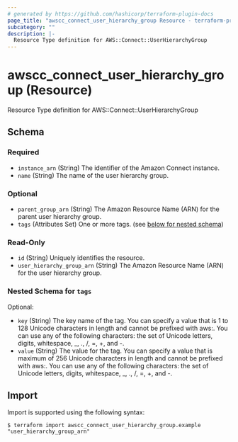 ```yaml
---
# generated by https://github.com/hashicorp/terraform-plugin-docs
page_title: "awscc_connect_user_hierarchy_group Resource - terraform-provider-awscc"
subcategory: ""
description: |-
  Resource Type definition for AWS::Connect::UserHierarchyGroup
---
```


# awscc_connect_user_hierarchy_group (Resource)

Resource Type definition for AWS::Connect::UserHierarchyGroup



<!-- schema generated by tfplugindocs -->
## Schema

### Required

- `instance_arn` (String) The identifier of the Amazon Connect instance.
- `name` (String) The name of the user hierarchy group.

### Optional

- `parent_group_arn` (String) The Amazon Resource Name (ARN) for the parent user hierarchy group.
- `tags` (Attributes Set) One or more tags. (see [below for nested schema](#nestedatt--tags))

### Read-Only

- `id` (String) Uniquely identifies the resource.
- `user_hierarchy_group_arn` (String) The Amazon Resource Name (ARN) for the user hierarchy group.

<a id="nestedatt--tags"></a>
### Nested Schema for `tags`

Optional:

- `key` (String) The key name of the tag. You can specify a value that is 1 to 128 Unicode characters in length and cannot be prefixed with aws:. You can use any of the following characters: the set of Unicode letters, digits, whitespace, _, ., /, =, +, and -.
- `value` (String) The value for the tag. You can specify a value that is maximum of 256 Unicode characters in length and cannot be prefixed with aws:. You can use any of the following characters: the set of Unicode letters, digits, whitespace, _, ., /, =, +, and -.

## Import

Import is supported using the following syntax:

```shell
$ terraform import awscc_connect_user_hierarchy_group.example "user_hierarchy_group_arn"
```

